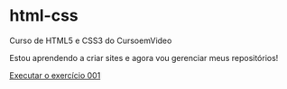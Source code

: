 # html-css
 Curso de HTML5 e CSS3 do CursoemVideo

 Estou aprendendo a criar sites e agora vou gerenciar meus repositórios!

<a href="https://coqueiroo.github.io/html-css/exercicios/ex001/index.html">Executar o exercício 001</a>
